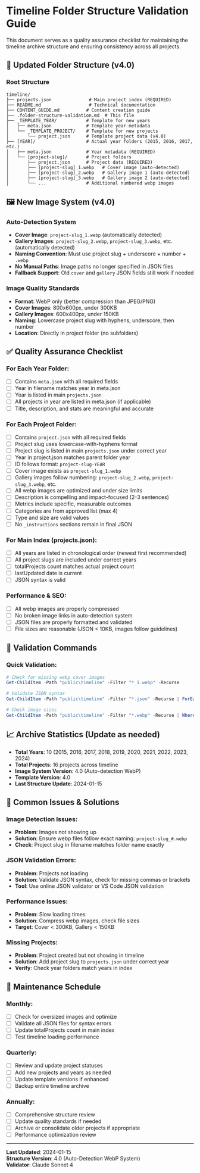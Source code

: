 # Timeline Folder Structure Validation Guide

This document serves as a quality assurance checklist for maintaining the timeline archive structure and ensuring consistency across all projects.

## 📁 Updated Folder Structure (v4.0)

### Root Structure
```
timeline/
├── projects.json              # Main project index (REQUIRED)
├── README.md                  # Technical documentation
├── CONTENT_GUIDE.md          # Content creation guide  
├── .folder-structure-validation.md  # This file
├── _TEMPLATE_YEAR/           # Template for new years
│   ├── meta.json             # Template year metadata
│   └── _TEMPLATE_PROJECT/    # Template for new projects
│       └── project.json      # Template project data (v4.0)
├── [YEAR]/                   # Actual year folders (2015, 2016, 2017, etc.)
│   ├── meta.json             # Year metadata (REQUIRED)
│   └── [project-slug]/       # Project folders
│       ├── project.json      # Project data (REQUIRED)
│       ├── [project-slug]_1.webp   # Cover image (auto-detected)
│       ├── [project-slug]_2.webp   # Gallery image 1 (auto-detected)
│       ├── [project-slug]_3.webp   # Gallery image 2 (auto-detected)
│       └── ...               # Additional numbered webp images
```

## 🖼️ New Image System (v4.0)

### Auto-Detection System
- **Cover Image**: `project-slug_1.webp` (automatically detected)
- **Gallery Images**: `project-slug_2.webp`, `project-slug_3.webp`, etc. (automatically detected)
- **Naming Convention**: Must use project slug + underscore + number + `.webp`
- **No Manual Paths**: Image paths no longer specified in JSON files
- **Fallback Support**: Old `cover` and `gallery` JSON fields still work if needed

### Image Quality Standards
- **Format**: WebP only (better compression than JPEG/PNG)
- **Cover Images**: 800x600px, under 300KB
- **Gallery Images**: 600x400px, under 150KB  
- **Naming**: Lowercase project slug with hyphens, underscore, then number
- **Location**: Directly in project folder (no subfolders)

## ✅ Quality Assurance Checklist

### For Each Year Folder:
- [ ] Contains `meta.json` with all required fields
- [ ] Year in filename matches year in meta.json
- [ ] Year is listed in main `projects.json`
- [ ] All projects in year are listed in meta.json (if applicable)
- [ ] Title, description, and stats are meaningful and accurate

### For Each Project Folder:
- [ ] Contains `project.json` with all required fields
- [ ] Project slug uses lowercase-with-hyphens format
- [ ] Project slug is listed in main `projects.json` under correct year
- [ ] Year in project.json matches parent folder year
- [ ] ID follows format: `project-slug-YEAR`
- [ ] Cover image exists as `project-slug_1.webp`
- [ ] Gallery images follow numbering: `project-slug_2.webp`, `project-slug_3.webp`, etc.
- [ ] All webp images are optimized and under size limits
- [ ] Description is compelling and impact-focused (2-3 sentences)
- [ ] Metrics include specific, measurable outcomes
- [ ] Categories are from approved list (max 4)
- [ ] Type and size are valid values
- [ ] No `_instructions` sections remain in final JSON

### For Main Index (projects.json):
- [ ] All years are listed in chronological order (newest first recommended)
- [ ] All project slugs are included under correct years
- [ ] totalProjects count matches actual project count
- [ ] lastUpdated date is current
- [ ] JSON syntax is valid

### Performance & SEO:
- [ ] All webp images are properly compressed
- [ ] No broken image links in auto-detection system
- [ ] JSON files are properly formatted and validated
- [ ] File sizes are reasonable (JSON < 10KB, images follow guidelines)

## 🔧 Validation Commands

### Quick Validation:
```powershell
# Check for missing webp cover images
Get-ChildItem -Path "public\timeline" -Filter "*_1.webp" -Recurse

# Validate JSON syntax
Get-ChildItem -Path "public\timeline" -Filter "*.json" -Recurse | ForEach-Object { try { Get-Content $_.FullName | ConvertFrom-Json | Out-Null; Write-Host "✓ Valid: $($_.Name)" } catch { Write-Host "✗ Invalid: $($_.Name)" } }

# Check image sizes
Get-ChildItem -Path "public\timeline" -Filter "*.webp" -Recurse | Where-Object { $_.Length -gt 300KB } | Select-Object Name, @{Name="Size";Expression={[math]::Round($_.Length/1KB,2)}}
```

## 📈 Archive Statistics (Update as needed)

- **Total Years**: 10 (2015, 2016, 2017, 2018, 2019, 2020, 2021, 2022, 2023, 2024)
- **Total Projects**: 16 projects across timeline
- **Image System Version**: 4.0 (Auto-detection WebP)
- **Template Version**: 4.0
- **Last Structure Update**: 2024-01-15

## 🚨 Common Issues & Solutions

### Image Detection Issues:
- **Problem**: Images not showing up
- **Solution**: Ensure webp files follow exact naming: `project-slug_#.webp`
- **Check**: Project slug in filename matches folder name exactly

### JSON Validation Errors:
- **Problem**: Projects not loading
- **Solution**: Validate JSON syntax, check for missing commas or brackets
- **Tool**: Use online JSON validator or VS Code JSON validation

### Performance Issues:
- **Problem**: Slow loading times
- **Solution**: Compress webp images, check file sizes
- **Target**: Cover < 300KB, Gallery < 150KB

### Missing Projects:
- **Problem**: Project created but not showing in timeline
- **Solution**: Add project slug to `projects.json` under correct year
- **Verify**: Check year folders match years in index

## 🔄 Maintenance Schedule

### Monthly:
- [ ] Check for oversized images and optimize
- [ ] Validate all JSON files for syntax errors
- [ ] Update totalProjects count in main index
- [ ] Test timeline loading performance

### Quarterly:
- [ ] Review and update project statuses
- [ ] Add new projects and years as needed
- [ ] Update template versions if enhanced
- [ ] Backup entire timeline archive

### Annually:
- [ ] Comprehensive structure review
- [ ] Update quality standards if needed
- [ ] Archive or consolidate older projects if appropriate
- [ ] Performance optimization review

---

**Last Updated**: 2024-01-15  
**Structure Version**: 4.0 (Auto-Detection WebP System)  
**Validator**: Claude Sonnet 4 